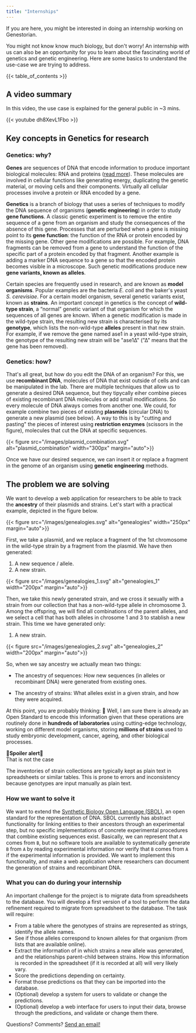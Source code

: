 ```yaml
---
title: "Internships"
---
```


If you are here, you might be interested in doing an internship working on Genestorian.

You might not know know much biology, but don't worry! An internship with us can also be an opportunity for you to learn about the fascinating world of genetics and genetic engineering. Here are some basics to understand the use-case we are trying to address.

{{< table_of_contents >}}

## A video summary

In this video, the use case is explained for the general public in ~3 mins.

{{< youtube dh8XevL1Fbo >}}

## Key concepts in Genetics for research

### Genetics: why?
**Genes** are sequences of DNA that encode information to produce important biological molecules: RNA and proteins ([read more](https://en.wikipedia.org/wiki/Central_dogma_of_molecular_biology)). These molecules are involved in cellular functions like generating energy, duplicating the genetic material, or moving cells and their components. Virtually all cellular processes involve a protein or RNA encoded by a gene.

**Genetics** is a branch of biology that uses a series of techniques to modify the DNA sequence of organisms (**genetic engineering**) in order to study **gene functions**. A classic genetic experiment is to remove the entire sequence of a gene from an organism and study the consequences of the absence of this gene. Processes that are perturbed when a gene is missing point to its **gene function**: the function of the RNA or protein encoded by the missing gene. Other gene modifications are possible. For example, DNA fragments can be removed from a gene to understand the function of the specific part of a protein encoded by that fragment. Another example is adding a marker DNA sequence to a gene so that the encoded protein becomes visible in a microscope. Such genetic modifications produce new **gene variants, known as alleles**.

Certain species are frequently used in research, and are known as **model organisms**. Popular examples are the bacteria *E. coli* and the baker's yeast *S. cerevisiae*.  For a certain model organism, several genetic variants exist, known as **strains**. An important concept in genetics is the concept of **wild-type strain**, a “normal” genetic variant of that organism for which the sequences of all genes are known. When a genetic modification is made in the wild-type strain, the resulting new strain is characterised by its **genotype**, which lists the non-wild-type **alleles** present in that new strain. For example, if we remove the gene named ase1 in a yeast wild-type strain, the genotype of the resulting new strain will be "ase1Δ" ("Δ" means that the gene has been removed).

### Genetics: how?

That's all great, but how do you edit the DNA of an organism? For this, we use **recombinant DNA**, molecules of DNA that exist outside of cells and can be manipulated in the lab. There are multiple techniques that allow us to generate a desired DNA sequence, but they tipycally eiher combine pieces of existing recombinant DNA molecules or add small modifications. So every molecule of DNA always comes from another one. We could, for example combine two pieces of existing **plasmids** (circular DNA) to generate a new plasmid (see below). A way to this is by "cutting and pasting" the pieces of interest using **restriction enzymes** (scissors in the figure), molecules that cut the DNA at specific sequences.

{{< figure src="/images/plasmid_combination.svg" alt="plasmid_combination" width="300px" margin="auto">}}

Once we have our desired sequence, we can insert it or replace a fragment in the genome of an organism using **genetic engineering** methods.

## The problem we are solving

We want to develop a web application for researchers to be able to track the **ancestry** of their plasmids and strains. Let's start with a practical example, depicted in the figure below.

{{< figure src="/images/genealogies.svg" alt="genealogies" width="250px" margin="auto">}}

First, we take a plasmid, and we replace a fragment of the 1st chromosome in the wild-type strain by a fragment from the plasmid. We have then generated:

1. A new sequence / allele.
2. A new strain.

{{< figure src="/images/genealogies_1.svg" alt="genealogies_1" width="200px" margin="auto">}}

Then, we take this newly generated strain, and we cross it sexually with a strain from our collection that has a non-wild-type allele in chromosome 3. Among the offspring, we will find all combinations of the parent alleles, and we select a cell that has both alleles in chrosome 1 and 3 to stablish a new strain. This time we have generated only:

1. A new strain.

{{< figure src="/images/genealogies_2.svg" alt="genealogies_2" width="200px" margin="auto">}}

So, when we say ancestry we actually mean two things:

* The ancestry of sequences: How new sequences (in alleles or recombinant DNA) were generated from existing ones.

* The ancestry of strains: What alleles exist in a given strain, and how they were acquired.

At this point, you are probably thinking: 🤔 Well, I am sure there is already an Open Standard to encode this information given that these operations are routinely done in **hundreds of laboratories** using cutting-edge technology, working on different model organisms, storing **millions of strains** used to study embryonic development, cancer, ageing, and other biological processes.

<div class="alert alert-danger text-center mx-auto" role="alert" style="width:fit-content"><strong>🚨Spoiler alert🚨</strong><br>That is not the case</div>

The inventories of strain collections are typically kept as plain text in spreadsheets or similar tables. This is prone to errors and inconsistency because genotypes are input manually as plain text.

### How we want to solve it

We want to extend the [Synthetic Biology Open Language (SBOL)](https://sbolstandard.org/), an open standard for the representation of DNA. SBOL currently has abstract functionality for linking entities to their ancestors through an experimental step, but no specific implementations of concrete experimental procedures that combine existing sequences exist. Basically, we can represent that `A` comes from `B`, but no software tools are available to systematically generate `B` from `A` by reading experimental information nor verify that `B` comes from `A` if the experimental information is provided. We want to implement this functionality, and make a web application where researchers can document the generation of strains and recombinant DNA. 

### What you can do during your internship

An important challenge for the project is to migrate data from spreadsheets to the database. You will develop a first version of a tool to perform the data refinement required to migrate from spreadsheet to the database. The task will require:

* From a table where the genotypes of strains are represented as strings, identify the allele names.
* See if those alleles correspond to known alleles for that organism (from lists that are available online).
* Extract the information of in which strains a new allele was generated, and the relationships parent-child between strains. How this information is recorded in the spreadsheet (if it is recorded at all) will very likely vary.
* Score the predictions depending on certainty.
* Format those predictions os that they can be imported into the database.
* (Optional) develop a system for users to validate or change the predictions.
* (Optional) develop a web interface for users to input their data, browse through the predictions, and validate or change them there.

Questions? Comments? [Send an email!](mailto:genestorian@gmail.com)
